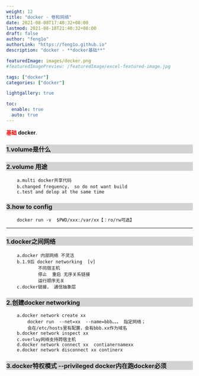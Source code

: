 ```yaml
---
weight: 12 
title: "docker - 卷和网络"
date: 2021-08-08T17:40:32+08:00
lastmod: 2021-08-18T21:40:32+08:00
draft: false
author: "feng1o"
authorLink: "https://feng1o.github.io"
description: "docker - **docker基础**"

featuredImage: images/docker.png
#featuredImagePreview: /featuredImage/excel-featured-image.jpg

tags: ["docker"]
categories: ["docker"]

lightgallery: true 

toc:
  enable: true
  auto: true 
---
```


<a style="color:red;"> <strong>基础</strong> </a>**docker**.
<!--more-->

<!-- 注释,此处是style -->
<style>
pre {
    white-space: pre-wrap;
    word-wrap: break-word;
    align: left;
}

h3,h1 {
background : lightgray;
}

h3:hover {
color : red;
}
</style>



### 1.volume是什么

### 2.volume 用途
```
    a.multi docker共享代码
    b.changed frequency， so do not want build
    c.test and delop at the same time
```

### 3.how to config
```
    docker run -v  $PWD/xxx:/var/xx【：ro/rw可选】
```

---


### 1.docker之间网络
```
    a.docker 内部网络 不灵活 
    b.1.9后 docker networking  [v]
            不同宿主机
            停止  重启 无序关系链接
            运行顺序无关
    c.docker链接， 通信抽象层
```

### 2.创建docker networking
```
    a.docker network create xx  
        docker run  --net=xx  --name=bbb。。。 指定网络；
        会在/etc/hosts里有配置，会有bbb.xx作为域名
    b.docker network inspect xx
    c.overlay网络支持跨宿主机
    d.docker network connect xx  contianernamexx
    e.docker network disconnect xx continerx
```

### 3.docker特权模式 --privileged  docker内在跑docker必须
